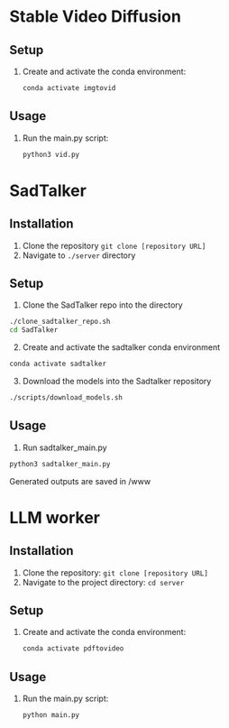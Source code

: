 # Stable Video Diffusion

## Setup
1. Create and activate the conda environment:
    ```bash
    conda activate imgtovid
    ```

## Usage
1. Run the main.py script:
    ```bash
    python3 vid.py
    ```

# SadTalker

## Installation

1. Clone the repository `git clone [repository URL]`
2. Navigate to `./server` directory

## Setup

1. Clone the SadTalker repo into the directory

```bash
./clone_sadtalker_repo.sh
cd SadTalker
```

2. Create and activate the sadtalker conda environment

```bash
conda activate sadtalker
```

3. Download the models into the Sadtalker repository

```bash
./scripts/download_models.sh
```

## Usage

1. Run sadtalker_main.py

```python
python3 sadtalker_main.py
```
Generated outputs are saved in /www

# LLM worker


## Installation
1. Clone the repository: `git clone [repository URL]`
2. Navigate to the project directory: `cd server`

## Setup
1. Create and activate the conda environment:
    ```bash
    conda activate pdftovideo
    ```

## Usage
1. Run the main.py script:
    ```bash
    python main.py
    ```

